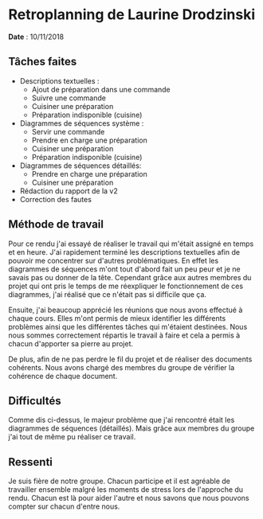 # Retroplanning de Laurine Drodzinski

**Date** : 10/11/2018

## Tâches faites

* Descriptions textuelles :  
    - Ajout de préparation dans une commande  
    - Suivre une commande  
    - Cuisiner une préparation  
    - Préparation indisponible (cuisine)  
* Diagrammes de séquences système :  
    - Servir une commande  
    - Prendre en charge une préparation      
    - Cuisiner une préparation  
    - Préparation indisponible (cuisine)  
* Diagrammes de séquences détaillés:  
    - Prendre en charge une préparation      
    - Cuisiner une préparation  
* Rédaction du rapport de la v2
* Correction des fautes

## Méthode de travail

Pour ce rendu j'ai essayé de réaliser le travail qui m'était assigné en temps et en heure. J'ai rapidement terminé les descriptions textuelles afin
de pouvoir me concentrer sur d'autres problématiques. En effet les diagrammes de séquences m'ont tout d'abord fait un peu peur et je ne savais
pas ou donner de la tête. Cependant grâce aux autres membres du projet qui ont pris le temps de me réexpliquer le fonctionnement de ces
diagrammes, j'ai réalisé que ce n'était pas si difficile que ça.

Ensuite, j'ai beaucoup apprécié les réunions que nous avons effectué à chaque cours. Elles m'ont permis de mieux identifier les différents problèmes
ainsi que les différentes tâches qui m'étaient destinées. Nous nous sommes correctement répartis le travail à faire et cela a permis à chacun 
d'apporter sa pierre au projet.

De plus, afin de ne pas perdre le fil du projet et de réaliser des documents cohérents. Nous avons chargé des membres du groupe de vérifier la
cohérence de chaque document.

## Difficultés

Comme dis ci-dessus, le majeur problème que j'ai rencontré était les diagrammes de séquences (détaillés). Mais grâce aux membres du groupe j'ai tout de même pu réaliser ce travail.

## Ressenti

Je suis fière de notre groupe. Chacun participe et il est agréable de travailler ensemble malgré les moments de stress lors de l'approche du rendu.
Chacun est là pour aider l'autre et nous savons que nous pouvons compter sur chacun d'entre nous.
